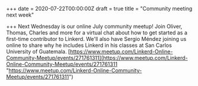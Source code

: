 +++
date = 2020-07-22T00:00:00Z
draft = true
title = "Community meeting next week"

+++
Next Wednesday is our online July community meetup! Join Oliver, Thomas, Charles and more for a virtual chat about how to get started as a first-time contributor to Linkerd. We'll also have Sergio Méndez joining us online to share why he includes Linkerd in his classes at San Carlos University of Guatemala. [https://www.meetup.com/Linkerd-Online-Community-Meetup/events/271761311](https://www.meetup.com/Linkerd-Online-Community-Meetup/events/271761311 "https://www.meetup.com/Linkerd-Online-Community-Meetup/events/271761311")